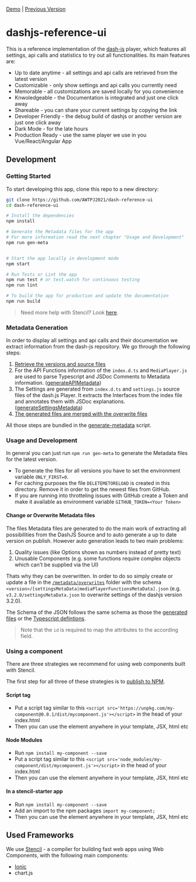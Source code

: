 [Demo](https://awtpj.z16.web.core.windows.net/) | [Previous Version](https://reference.dashif.org/dash.js/v3.1.3/samples/dash-if-reference-player/index.html)

# dashjs-reference-ui

This is a reference implementation of the [dash-js](https://github.com/Dash-Industry-Forum/dash.js/wiki) player, which features all settings, api calls and statistics to try out all functionalities. Its main features are:

- Up to date anytime - all settings and api calls are retrieved from the latest version
- Customizable - only show settings and api calls you currently need
- Memorable - all customizations are saved locally for you convenience
- Knwoledgeable - the Documentation is integrated and just one click away
- Shareable - you can share your current settings by copying the link
- Developer Friendly - the debug build of dashjs or another version are just one click away
- Dark Mode - for the late hours
- Production Ready - use the same player we use in you Vue/React/Angular App

## Development

### Getting Started

To start developing this app, clone this repo to a new directory:

```bash
git clone https://github.com/AWTPJ2021/dash-reference-ui
cd dash-reference-ui

# Install the dependencies
npm install

# Generate the Metadata files for the app
# For more information read the next chapter "Usage and Development"
npm run gen-meta


# Start the app locally in development mode
npm start

# Run Tests or Lint the app
npm run test # or test.watch for continuous testing
npm run lint

# To build the app for production and update the documentation
npm run build

```

> Need more help with Stencil? Look [here](https://stenciljs.com/docs).

### Metadata Generation

In order to display all settings and api calls and their documentation we extract information from the dash-js repository. We go through the following steps:

1. [Retrieve the versions and source files](/metadata/get-source-files.ts)
2. For the API Functions information of the `index.d.ts` and `MediaPlayer.js` are used to parse Typescript and JSDoc Comments to Metadata information. ([generateAPIMetadata](/metadata/generateAPIMetaData.ts))
3. The Settings are generated from `index.d.ts` and `settings.js` source files of the dash.js Player. It extracts the Interfaces from the index file and annotates them with JSDoc explanations. ([generateSettingsMetadata](/metadata/generateSettingsMetaData.ts))
4. [The generated files are merged with the overwrite files](/metadata/merge-files.ts)

All those steps are bundled in the [generate-metadata](/generate-metadata.ts) script.

### Usage and Development

In general you can just run `npm run gen-meta` to generate the Metadata files for the latest version.

- To generate the files for all versions you have to set the environment variable `ONLY_FIRST=0`.
- For caching purposes the file `DELETEMETORELOAD` is created in this directory. Remove it in order to get the newest files from GitHub.
- If you are running into throtteling issues with GitHub create a Token and make it available as environment variable `GITHUB_TOKEN=<Your Token>`

#### Change or Overwrite Metadata files

The files Metadata files are generated to do the main work of extracting all possibilities from the DashJS Source and to auto generate a up to date version on publish. However auto generation leads to two main problems:

1. Quality issues (like Options shown as numbers instead of pretty text)
2. Unusable Components (e.g. some functions require complex objects which can't be supplied via the UI)

Thats why they can be overwritten. In order to do so simply create or update a file in the [`/metadata/overwrites`](/metadata/overwrites) folder with the schema `<version>/[settingsMetaData|mediaPlayerFunctionsMetaData].json` (e.g. `v3.2.0/settingsMetaData.json` to overwrite settings of the dashjs version 3.2.0).

The Schema of the JSON follows the same schema as those the [generated files](/metadata/build) or the [Typescript defintions](/src/types/types.ts).

> Note that the `id` is required to map the attributes to the according field.

### Using a component

There are three strategies we recommend for using web components built with Stencil.

The first step for all three of these strategies is to [publish to NPM](https://docs.npmjs.com/getting-started/publishing-npm-packages).

#### Script tag

- Put a script tag similar to this `<script src='https://unpkg.com/my-component@0.0.1/dist/mycomponent.js'></script>` in the head of your index.html
- Then you can use the element anywhere in your template, JSX, html etc

#### Node Modules

- Run `npm install my-component --save`
- Put a script tag similar to this `<script src='node_modules/my-component/dist/mycomponent.js'></script>` in the head of your index.html
- Then you can use the element anywhere in your template, JSX, html etc

#### In a stencil-starter app

- Run `npm install my-component --save`
- Add an import to the npm packages `import my-component;`
- Then you can use the element anywhere in your template, JSX, html etc

## Used Frameworks

We use [Stencil](https://stenciljs.com/docs) - a compiler for building fast web apps using Web Components, with the following main components:

- [Ionic](https://ionicframework.com/docs/api/)
- chart.js
